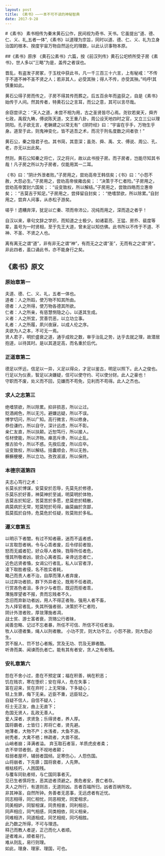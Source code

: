 ```yaml
--- 
layout: post
title: 《素书》——一本不可不读的神秘智典
date: 2017-9-28
---
```

#《素书》
素书相传为秦末黄石公作，民间视为奇书、天书。它虽提出"道、德、仁、义、礼,五者一体",《素书》以道理为宗旨，同时以道、德、仁、义、礼为立身治国的根本、揆度宇宙万物自然运化的理数，以此认识事物本原。

##《素书》原序
《黄石公素书》六篇，按《前汉列传》黄石公圯桥所受子房《素书》，世人多以“三略”为是，盖传之者误也。

晋乱，有盗发子房冢，于玉枕中获此书，凡一千三百三十六言，上有秘戒：“不传于不道不神不圣不贤之人；若非其人，必受其殃；得人不传，亦受其殃。”呜呼!其慎重如此。

黄石公得子房而传之，子房不得其传而葬之。后五百余年而盗获之，自是《素书》始传于人间。然其传者，特黄石公之言耳，而公之意，其可以言尽哉。

余窃尝评之：“天人之道，未尝不相为用，古之圣贤皆尽心焉。尧钦若昊天，舜齐七政，禹叙九畴，傅说陈天道，文王重八卦，周公设天地四时之官，又立三公以理阴阳。孔子欲无言，老聃建之以常无有”《阴符经》曰：“宇宙在乎手，万物生乎身。道至于此，则鬼神变化，皆不逃吾之术，而况于刑名度数之间者欤！”

黄石公，秦之隐君子也。其书简，其意深；虽尧、舜、禹、文、傅说、周公、孔、老，亦无以出此矣。

然则，黄石公知秦之将亡，汉之将兴，故以此书授子房。而子房者，岂能尽知其书哉！凡子房之所以为子房者，仅能用其一二耳。

《书》曰：“阴计外泄者败。”子房用之，尝劝高帝王韩信矣；《书》曰：“小怨不赦，大怨必生。”子房用之，尝劝高帝侯雍齿矣；：“决策于不仁者险。”子房用之，尝劝高帝罢封六国矣；：“设变致权，所以解结。”子房用之，尝致四皓而立惠帝矣；：“吉莫吉于知足。”子房用之，尝择留自封矣；：“绝嗜禁欲，所以除累。”自封用之，尝弃人间事，从赤松子游矣。

嗟乎！遗糟弃滓，犹足以亡秦、项而帝沛公，况纯而用之，深而造之者乎！

自汉以来，章句文辞之学炽，而知道之士极少。如诸葛亮、王猛、房乔、裴度等辈，虽号为一时贤相，至于先王大道，曾未足以知仿佛。此书所以不传于不道、不神、不圣、不贤之人也。

离有离无之谓“道”，非有非无之谓“神”，有而无之之谓“圣”，无而有之之谓“贤”。非此四者，虽口诵此书，亦不能身行之矣。

## 《素书》原文
### 原始章第一
夫道、德、仁、义、礼，五者一体也。   
道者：人之所蹈，使万物不知其所由。  
德者：人之所得，使万物各德其所欲。  
仁者：人之所亲，有慈慧恻隐之心，以遂其生成。  
义者：人之所宜，赏善罚恶，以立功立事。  
礼者：人之所履，夙兴夜寐，以成人伦之序。  
夫欲为人之本，不可无一焉。  
贤人君子，明於盛衰之道，通乎成败之数，审乎治乱之势，达乎去就之理，故潜居抱道，以待其时。是以其道足高，而名重於后代。

### 正道章第二
德足以怀远，信足以一异，义足以得众，才足以鉴古，明足以照下。此人之俊也。  
行足以为仪表，智足以决嫌疑，信可以使守约、可以使分财。此人之豪也！  
守职而不废，处义而不回，见嫌而不苟免，见利而不苟得。此人之杰也。

### 求人之志第三
绝嗜禁欲，所以除累。抑非损恶，所以让过。  
贬酒阙色，所以无污。避嫌远疑，所以不误。  
博学切问，所以广知。高行微言，所以修身。  
恭俭谦约，所以自守。深计远虑，所以不彰。  
亲仁友直，所以扶颠。近恕笃行，所以接人。  
任材使能，所以济物。瘅恶斥谗，所以止乱。  
推古验今，所以不惑。先揆后度，所以应卒。  
设变致权，所以解结。括囊顺会，所以无咎。  
橛橛梗梗，所以立功。孜孜淑淑，所以保终。

### 本德宗道第四
夫志心笃行之术：  
长莫长於博谋，安莫安於忍辱，先莫先於修德，  
乐莫乐於好善，神莫神於至诚，明莫明於体物，  
吉莫吉於知足，苦莫苦於多愿，悲莫悲於精散，  
病莫病於无常，短莫短於苟得，幽莫幽於贪鄙，  
孤莫孤於自恃，危莫危於任疑，败莫败於多私。

### 遵义章第五
以明示下者闇，有过不知者蔽，迷而不返者惑，  
以言取怨者祸，令与心乖者废，后令缪前者毁，  
怒而无威者犯，好众辱人者殃，戮辱所任者危，  
慢其所敬者凶，貌合心离者孤，亲谗远忠者亡，  
近色远贤者惛，女谒公行者乱，私人以官者浮，  
凌下取胜者侵，名不胜实者耗，  
略己而责人者不治，自厚而薄人者弃废，  
以过弃功者损，群下外异者沦，既用不任者疏，  
行赏吝色者沮，多许少与者怨，既迎而拒者乖，  
薄施厚望者不报，贵而忘贱者不久，  
念旧而弃新功者凶，用人不得正者殆，强用人者不畜，  
为人择官者乱，失其所强者弱，决策於不仁者险，  
阴计外泄者败，厚敛薄施者凋，  
战士贫、游士富者衰，货赂公行者昧，  
闻善忽略、记过不忘者暴，所任不可信、所信不可任者浊，  
牧人以德者集，绳人以刑者散。 
小功不赏，则大功不立。小怨不赦，则大怨必生。  
赏不服人、罚不甘心者叛。赏及无功、罚及无罪者酷。  
听谗而美、闻谏而仇者亡。能有其有者安，贪人之有者残。

### 安礼章第六
怨在不舍小过，患在不预定谋；福在积善，祸在积恶；  
饥在贱农，寒在堕织；安在得人，危在失事；  
富在迎来，贫在弃时；上无常操，下多疑心；  
轻上生罪，侮下无亲。近臣不重，远臣轻之。  
自疑不信人，自信不疑人；  
枉士无正友，曲上无直下；  
危国无贤人，乱政无善人。  
爱人深者，求贤急；乐得贤者，养人厚。  
国将霸者，士皆归；邦将亡者，贤先避。  
地薄者，大物不产；水浅者，大鱼不游。  
树秃者，大禽不栖；林疏者，大兽不居。  
山峭者崩；泽满者溢。
弃玉取石者盲，羊质虎皮者柔；  
衣不举领者倒，走不视地者颠；  
柱弱者屋坏，辅弱者国倾。足寒伤心，人怨伤国。  
山将崩者，下先隳；国将衰者，人先弊。  
根枯枝朽，人困国残。  
与覆车同轨者倾，与亡国同事者灭。  
见已生者慎将生，恶其迹者须避之。畏危者安，畏亡者存。  
夫人之所行，有道则吉，无道则凶。吉者百福所归，凶者百祸所攻。  
非其神圣，自然所钟。务善者无恶事，无远虑者有近忧。  
同志相得，同仁相忧，同恶相党，同爱相求，  
同美相妒，同智相谋，同贵相害，同利相忌，  
同声相应，同气相感，同类相依，同义相亲，  
同难相济，同道相成，同艺相规，同巧相胜。  
此乃数之所得，不可与理违。  
释己而教人者逆，正己而化人者顺。  
逆者难从，顺者易行。  
难从则乱，易行则理。  
如此，理身、理家、理国，可也。